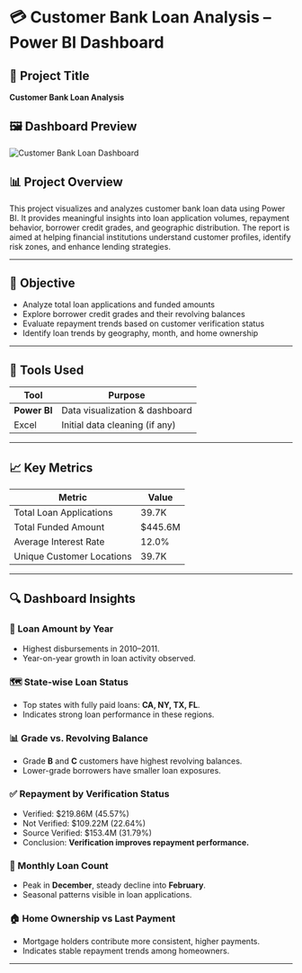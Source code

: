# 💳 Customer Bank Loan Analysis – Power BI Dashboard

## 📁 Project Title
**Customer Bank Loan Analysis**

## 🖼️ Dashboard Preview

![Customer Bank Loan Dashboard](customer_bank_loan_analysis.png)





## 📊 Project Overview
This project visualizes and analyzes customer bank loan data using Power BI. It provides meaningful insights into loan application volumes, repayment behavior, borrower credit grades, and geographic distribution. The report is aimed at helping financial institutions understand customer profiles, identify risk zones, and enhance lending strategies.

---

## 🎯 Objective
- Analyze total loan applications and funded amounts
- Explore borrower credit grades and their revolving balances
- Evaluate repayment trends based on customer verification status
- Identify loan trends by geography, month, and home ownership

---

## 🧰 Tools Used

| Tool        | Purpose                      |
|-------------|-------------------------------|
| **Power BI**| Data visualization & dashboard |
| Excel       | Initial data cleaning (if any) |

---

## 📈 Key Metrics

| Metric                        | Value     |
|------------------------------|-----------|
| Total Loan Applications       | 39.7K     |
| Total Funded Amount           | $445.6M   |
| Average Interest Rate         | 12.0%     |
| Unique Customer Locations     | 39.7K     |

---

## 🔍 Dashboard Insights

### 📅 Loan Amount by Year
- Highest disbursements in 2010–2011.
- Year-on-year growth in loan activity observed.

### 🗺️ State-wise Loan Status
- Top states with fully paid loans: **CA, NY, TX, FL**.
- Indicates strong loan performance in these regions.

### 📊 Grade vs. Revolving Balance
- Grade **B** and **C** customers have highest revolving balances.
- Lower-grade borrowers have smaller loan exposures.

### ✅ Repayment by Verification Status
- Verified: $219.86M (45.57%)
- Not Verified: $109.22M (22.64%)
- Source Verified: $153.4M (31.79%)
- Conclusion: **Verification improves repayment performance.**

### 📆 Monthly Loan Count
- Peak in **December**, steady decline into **February**.
- Seasonal patterns visible in loan applications.

### 🏠 Home Ownership vs Last Payment
- Mortgage holders contribute more consistent, higher payments.
- Indicates stable repayment trends among homeowners.

---









